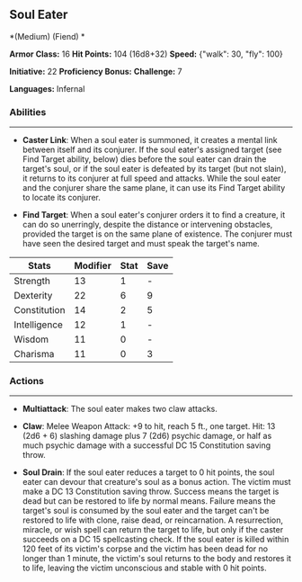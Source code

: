 ## Soul Eater
*(Medium) (Fiend) *

**Armor Class:** 16
**Hit Points:** 104 (16d8+32)
**Speed:** {"walk": 30, "fly": 100}

**Initiative:** 22
**Proficiency Bonus:**
**Challenge:** 7

**Languages:** Infernal

### Abilities
 --- 
- **Caster Link**: When a soul eater is summoned, it creates a mental link between itself and its conjurer. If the soul eater's assigned target (see Find Target ability, below) dies before the soul eater can drain the target's soul, or if the soul eater is defeated by its target (but not slain), it returns to its conjurer at full speed and attacks. While the soul eater and the conjurer share the same plane, it can use its Find Target ability to locate its conjurer.

- **Find Target**: When a soul eater's conjurer orders it to find a creature, it can do so unerringly, despite the distance or intervening obstacles, provided the target is on the same plane of existence. The conjurer must have seen the desired target and must speak the target's name.



| Stats | Modifier | Stat | Save
| ---- | ---- | ---- | ---- |
| Strength | 13 | 1 | - |
| Dexterity | 22 | 6 | 9 |
| Constitution | 14 | 2 | 5 |
| Intelligence | 12 | 1 | - |
| Wisdom | 11 | 0 | - |
| Charisma | 11 | 0 | 3 |

### Actions
 --- 
- **Multiattack**: The soul eater makes two claw attacks.

- **Claw**: Melee Weapon Attack: +9 to hit, reach 5 ft., one target. Hit: 13 (2d6 + 6) slashing damage plus 7 (2d6) psychic damage, or half as much psychic damage with a successful DC 15 Constitution saving throw.

- **Soul Drain**: If the soul eater reduces a target to 0 hit points, the soul eater can devour that creature's soul as a bonus action. The victim must make a DC 13 Constitution saving throw. Success means the target is dead but can be restored to life by normal means. Failure means the target's soul is consumed by the soul eater and the target can't be restored to life with clone, raise dead, or reincarnation. A resurrection, miracle, or wish spell can return the target to life, but only if the caster succeeds on a DC 15 spellcasting check. If the soul eater is killed within 120 feet of its victim's corpse and the victim has been dead for no longer than 1 minute, the victim's soul returns to the body and restores it to life, leaving the victim unconscious and stable with 0 hit points.

